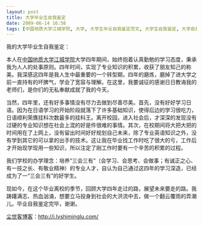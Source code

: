 ```yaml
---
layout: post
title: 大学毕业生自我鉴定
date: 2009-06-14 16:58
tags: [中国地质大学江城学院, 大学, 大学生毕业自我鉴定范文, 大学生自我鉴定, 大学自我鉴定范文, 毕业, 毕业生自我鉴定, 毕业自我鉴定范文, 生命痕迹]
---
```

我的大学毕业生自我鉴定：

本人在<a href="../tag/%E4%B8%AD%E5%9B%BD%E5%9C%B0%E8%B4%A8%E5%A4%A7%E5%AD%A6%E6%B1%9F%E5%9F%8E%E5%AD%A6%E9%99%A2" target="_self">中国地质大学江城学院</a>大学四年期间，始终抱着认真勤勉的学习态度，秉承我为人人的处事原则。四年时间，实现了专业知识的积累，收获了朋友知己的称美。我深感这四年是我人生中最重要的一个转型期，四年的磨炼，磨掉了进大学之前一直持有的坏脾气，学会了宽容与理解。在这里，我要诚征的感谢日日教诲我的老师们，是你们的无私奉献成就了我的今天。

当然，四年里，还有好多事情没有尽力去做到尽善尽美。首先，没有好好学习日语。因为在日语学习的开始阶段就落下了许多基础知识，使得后边的学习很吃力，日语顺利荣膺挂科次数最多的挂科王。离开校园，进入社会后，才深深的发现没有过硬的专业知识想在社会上混的好是件很难的事情。其次，在校期间将大把大把的时间用在了上网上，没有留出时间好好规划自己未来，除了专业英语知识之外，没有学到其它的可以拿的出手的技术。这让我在毕业找工作时吃了很大的亏，工作后才开始现学现用一些知识，所以注定了刚工作时要有一个辛苦的积累的过程。

我们学校的办学理念：培养“三会三有”（会学习、会思考、会做事；有诚正之心、有一技之长、有敬业精神）的专业人才，自认为自己通过这四年的学习深造，已经成为了一“三会三有”的好学生。

现如今，在这个毕业离校的季节，回顾大学四年走过的路，展望未来要走的路。我踌躇满志、热血汹涌，想要立马投身到社会的大洪流中去，做一个翻云覆雨的弄潮儿。毕业自我鉴定完毕，谢谢。

<a href="http://i.lvshiminglu.com/">尘世客博客</a>：<a href="http://i.lvshiminglu.com/">http://i.lvshiminglu.com/</a>


